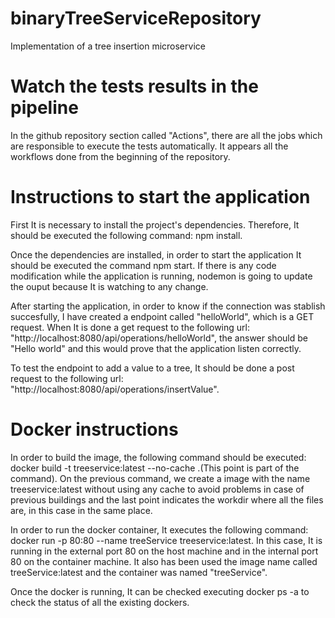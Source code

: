 # binaryTreeServiceRepository
Implementation of a tree insertion microservice

# Watch the tests results in the pipeline
In the github repository section called "Actions", there are all the jobs which are responsible to execute the tests automatically. It appears all the workflows done from the beginning of the repository.

# Instructions to start the application
First It is necessary to install the project's dependencies. Therefore, It should be executed the following command: npm install.

Once the dependencies are installed, in order to start the application It should be executed the command npm start. If there is any code modification while the application is running, nodemon is going to update the ouput because It is watching to any change.

After starting the application, in order to know if the connection was stablish succesfully, I have created a endpoint called "helloWorld", which is a GET request. When It is done a get request to the following url: "http://localhost:8080/api/operations/helloWorld", the answer should be "Hello world" and this would prove that the application listen correctly.

To test the endpoint to add a value to a tree, It should be done a post request to the following url: "http://localhost:8080/api/operations/insertValue".

# Docker instructions
In order to build the image, the following command should be executed: docker build -t treeservice:latest --no-cache .(This point is part of the command). On the previous command, we create a image with the name treeservice:latest without using any cache to avoid problems in case of previous buildings and the last point indicates the workdir where all the files are, in this case in the same place.

In order to run the docker container, It executes the following command: docker run -p 80:80 --name treeService treeservice:latest. In this case, It is running in the external port 80 on the host machine and in the internal port 80 on the container machine. It also has been used the image name called treeService:latest and the container was named "treeService".

Once the docker is running, It can be checked executing docker ps -a to check the status of all the existing dockers.
